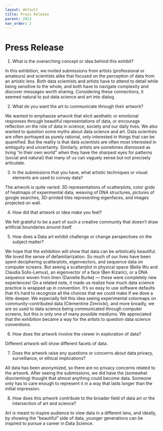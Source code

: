 ```yaml
---
layout: default
title: Press Release
parent: 2023
nav_order: 2
---
```


# Press Release

1.	What is the overarching concept or idea behind this exhibit?  

In this exhibition, we invited submissions from artists (professional or amateurs) and scientists alike that focused on the perception of data from an artistic lens. 
Both data scientists and artists have to attend to detail while being sensitive to the whole, and both have to navigate complexity and discover messages worth sharing. Considering these connections, it seemed natural to put data science and art into dialog.

2.	What do you want the art to communicate through their artwork?

We wanted to emphasize artwork that elicit aesthetic or emotional responses through beautiful representations of data, or encourage reflection on the role of data in science, society and our daily lives.
We also wanted to question some myths about data science and art. Data scientists are often portrayed as purely rational, only interested in things that can be quantified. But the reality is that data scientists are often most interested in ambiguity and uncertainty. Similarly, artists are sometimes dismissed as living “in their own world” when they have the sharpest eyes for patterns (social and natural) that many of us can vaguely sense but not precisely articulate.

3.	In the submissions that you have, what artistic techniques or visual elements are used to convey data?

The artwork is quite varied: 3D representations of scatterplots, color grids of heatmaps of experimental data, weaving of DNA structures, pictures of google searches, 3D-printed tiles representing eigenfaces, and images projected on wall.

4.	How did that artwork or idea make you feel?

We felt grateful to be a part of such a creative community that doesn’t draw artificial boundaries around itself.

5.	How does a Data art exhibit challenge or change perspectives on the subject matter? 

We hope that the exhibition will show that data can be artistically beautiful.
We loved the sense of defamiliarization. So much of our lives have been spent deciphering scatterplots, eigenvectors, and sequence data on computer screens. But seeing a scatterplot in physical space (Bella Wu and Claudia Solis-Lemus), an eigenvector of a face (Ben Kizaric), or a DNA sequence woven from linen (Danielle Burke) — these were completely new experiences! On a related note, it made us realize how much data science practice is wrapped up in convention. It’s so easy to use software defaults that it’s hard to recognize all the choices that we could make if we dove a little deeper. We especially felt this idea seeing experimental colormaps on community-contributed data (Clementine Zimnicki), and more broadly, we are so used to data science being communicated through computer screens, but this is only one of many possible mediums. We appreciated that the exhibition became a way for the artists to question data science conventions.

6.	How does the artwork involve the viewer in exploration of data? 

Different artwork will show different facets of data.

7.	Does the artwork raise any questions or concerns about data privacy, survelliance, or ethical implications?

All data has been anonymized, so there are no privacy concerns related to the artwork.
After seeing the submissions, we did have the (somewhat disorienting) thought that almost anything could become data. Someone only has to care enough to represent it in a way that lasts longer than the initial impression.

8.	How does this artwork contribute to the broader field of data art or the intersection of art and science?

Art is meant to inspire audience to view data in a different lens, and ideally, by showing the “beautiful” side of data, younger generations can be inspired to pursue a career in Data Science.
